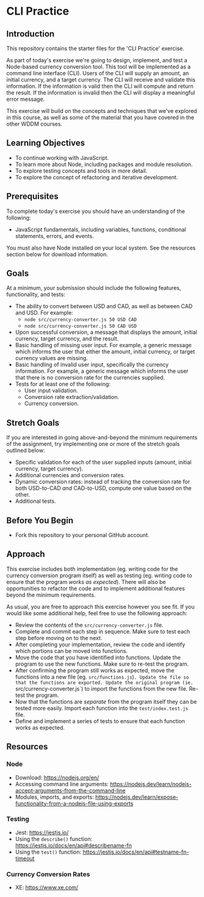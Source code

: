 # CLI Practice

## Introduction
This repository contains the starter files for the 'CLI Practice' exercise.

As part of today's exercise we're going to design, implement, and test a Node-based currency conversion tool. This tool will be implemented as a command line interface (CLI). Users of the CLI will supply an amount, an initial currency, and a target currency. The CLI will receive and validate this information. If the information is valid then the CLI will compute and return the result. If the information is invalid then the CLI will display a meaningful error message.

This exercise will build on the concepts and techniques that we've explored in this course, as well as some of the material that you have covered in the other WDDM courses.

## Learning Objectives
- To continue working with JavaScript.
- To learn more about Node, including packages and module resolution.
- To explore testing concepts and tools in more detail.
- To explore the concept of refactoring and iterative development.

## Prerequisites
To complete today's exercise you should have an understanding of the following:
- JavaScript fundamentals, including variables, functions, conditional statements, errors, and events.

You must also have Node installed on your local system. See the resources section below for download information.

## Goals
At a minimum, your submission should include the following features, functionality, and tests:
- The ability to convert between USD and CAD, as well as between CAD and USD. For example:
  - `node src/currency-converter.js 50 USD CAD`
  - `node src/currency-converter.js 50 CAD USD`
- Upon successful conversion, a message that displays the amount, initial currency, target currency, and the result.
- Basic handling of missing user input. For example, a generic message which informs the user that either the amount, initial currency, or target currency values are missing.
- Basic handling of invalid user input, specifically the currency information. For example, a generic message which informs the user that there is no conversion rate for the currencies supplied.
- Tests for at least one of the following:
  - User input validation.
  - Conversion rate extraction/validation.
  - Currency conversion.

## Stretch Goals
If you are interested in going above-and-beyond the minimum requirements of the assignment, try implementing one or more of the stretch goals outlined below:
- Specific validation for each of the user supplied inputs (amount, initial currency, target currency).
- Additional currencies and conversion rates.
- Dynamic conversion rates: instead of tracking the conversion rate for both USD-to-CAD _and_ CAD-to-USD, compute one value based on the other.
- Additional tests.

## Before You Begin
- Fork this repository to your personal GitHub account.

## Approach
This exercise includes both implementation (eg. writing code for the currency conversion program itself) as well as testing (eg. writing code to ensure that the program _works as expected_). There will also be opportunities to refactor the code and to implement additional features beyond the minimum requirements.

As usual, you are free to approach this exercise however you see fit. If you would like some additional help, feel free to use the following approach:

- Review the contents of the `src/currency-converter.js` file.
- Complete and commit each step in sequence. Make sure to test each step before moving on to the next.
- After completing your implementation, review the code and identify which portions can be moved into functions.
- Move the code that you have identified into functions. Update the program to use the new functions. Make sure to re-test the program.
- After confirming the program still works as expected, move the functions into a new file (eg. `src/functions.js`)`. Update the file so that the functions are exported. Update the original program (ie. `src/currency-converter.js`) to import the functions from the new file. Re-test the program.
- Now that the functions are _separate_ from the program itself they can be tested more easily. Import each function into the `test/index.test.js` file.
- Define and implement a series of tests to ensure that each function works as expected.

## Resources

### Node
- Download: https://nodejs.org/en/
- Accessing command line arguments: https://nodejs.dev/learn/nodejs-accept-arguments-from-the-command-line
- Modules, imports, and exports: https://nodejs.dev/learn/expose-functionality-from-a-nodejs-file-using-exports

### Testing
- Jest: https://jestjs.io/
- Using the `describe()` function: https://jestjs.io/docs/en/api#describename-fn
- Using the `test()` function: https://jestjs.io/docs/en/api#testname-fn-timeout

### Currency Conversion Rates
- XE: https://www.xe.com/
